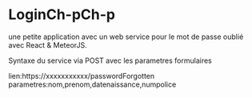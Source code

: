 # LoginCh-pCh-p
une petite application avec un web service pour le mot de passe oublié avec React & MeteorJS.

Syntaxe du service via POST avec les parametres formulaires 

lien:https://xxxxxxxxxxx/passwordForgotten
parametres:nom,prenom,datenaissance,numpolice
